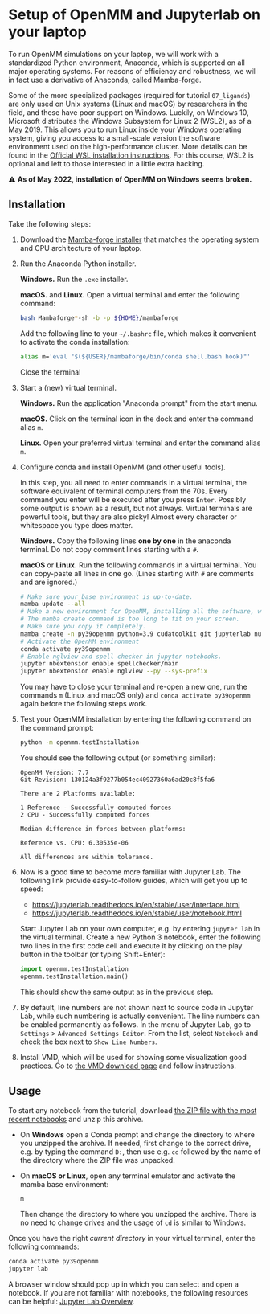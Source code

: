 # Setup of OpenMM and Jupyterlab on your laptop

To run OpenMM simulations on your laptop, we will work with a standardized Python environment, Anaconda, which is supported on all major operating systems.
For reasons of efficiency and robustness, we will in fact use a derivative of Anaconda, called Mamba-forge.

Some of the more specialized packages (required for tutorial `07_ligands`) are only used on Unix systems (Linux and macOS) by researchers in the field, and these have poor support on Windows.
Luckily, on Windows 10, Microsoft distributes the Windows Subsystem for Linux 2 (WSL2), as of a May 2019.
This allows you to run Linux inside your Windows operating system, giving you access to a small-scale version the software environment used on the high-performance cluster.
More details can be found in the [Official WSL installation instructions](https://docs.microsoft.com/en-us/windows/wsl/install-win10).
For this course, WSL2 is optional and left to those interested in a little extra hacking.

:warning: **As of May 2022, installation of OpenMM on Windows seems broken.**


## Installation

Take the following steps:

1. Download the [Mamba-forge installer](https://github.com/conda-forge/miniforge#mambaforge)
   that matches the operating system and CPU architecture of your laptop.

1. Run the Anaconda Python installer.

   **Windows.**
   Run the `.exe` installer.

   **macOS.** and **Linux.**
   Open a virtual terminal and enter the following command:
   ```bash
   bash Mambaforge*-sh -b -p ${HOME}/mambaforge
   ```
   Add the following line to your `~/.bashrc` file, which makes it convenient to activate the conda installation:
   ```bash
   alias m='eval "$(${USER}/mambaforge/bin/conda shell.bash hook)"'
   ```
   Close the terminal

1. Start a (new) virtual terminal.

   **Windows.**
   Run the application "Anaconda prompt" from the start menu.

   **macOS.**
   Click on the terminal icon in the dock and enter the command alias `m`.

   **Linux.**
   Open your preferred virtual terminal and enter the command alias `m`.

1. Configure conda and install OpenMM (and other useful tools).

   In this step, you all need to enter commands in a virtual terminal, the software equivalent of terminal computers from the 70s.
   Every command you enter will be executed after you press `Enter`.
   Possibly some output is shown as a result, but not always.
   Virtual terminals are powerful tools, but they are also picky!
   Almost every character or whitespace you type does matter.

   **Windows.**
   Copy the following lines **one by one** in the anaconda terminal.
   Do not copy comment lines starting with a `#`.

   **macOS** or **Linux.**
   Run the following commands in a virtual terminal.
   You can copy-paste all lines in one go.
   (Lines starting with `#` are comments and are ignored.)

   ```bash
   # Make sure your base environment is up-to-date.
   mamba update --all
   # Make a new environment for OpenMM, installing all the software, which takes some minutes.
   # The mamba create command is too long to fit on your screen.
   # Make sure you copy it completely.
   mamba create -n py39openmm python=3.9 cudatoolkit git jupyterlab numpy pandas scipy matplotlib ipympl rdkit openbabel openmm mdtraj nglview pymbar pdbfixer parmed jupyter_contrib_nbextensions
   # Activate the OpenMM environment
   conda activate py39openmm
   # Enable nglview and spell checker in jupyter notebooks.
   jupyter nbextension enable spellchecker/main
   jupyter nbextension enable nglview --py --sys-prefix
   ```

   You may have to close your terminal and re-open a new one,
   run the commands `m` (Linux and macOS only) and `conda activate py39openmm` again before the following steps work.

1. Test your OpenMM installation by entering the following command on the command prompt:

   ```bash
   python -m openmm.testInstallation
   ```

   You should see the following output (or something similar):

   ```
   OpenMM Version: 7.7
   Git Revision: 130124a3f9277b054ec40927360a6ad20c8f5fa6

   There are 2 Platforms available:

   1 Reference - Successfully computed forces
   2 CPU - Successfully computed forces

   Median difference in forces between platforms:

   Reference vs. CPU: 6.30535e-06

   All differences are within tolerance.
   ```

1. Now is a good time to become more familiar with Jupyter Lab. The following link provide easy-to-follow guides, which will get you up to speed:

   - https://jupyterlab.readthedocs.io/en/stable/user/interface.html
   - https://jupyterlab.readthedocs.io/en/stable/user/notebook.html

   Start Jupyter Lab on your own computer, e.g. by entering `jupyter lab` in the virtual terminal.
   Create a new Python 3 notebook, enter the following two lines in the first code cell and execute it by clicking on the play button in the toolbar (or typing Shift+Enter):

   ```python
   import openmm.testInstallation
   openmm.testInstallation.main()
    ```

   This should show the same output as in the previous step.

1. By default, line numbers are not shown next to source code in Jupyter Lab, while such numbering is actually convenient.
   The line numbers can be enabled permanently as follows.
   In the menu of Jupyter Lab, go to `Settings` > `Advanced Settings Editor`.
   From the list, select `Notebook` and check the box next to `Show Line Numbers`.

1. Install VMD, which will be used for showing some visualization good practices.
   Go to [the VMD download page](https://www.ks.uiuc.edu/Development/Download/download.cgi?PackageName=VMD) and follow instructions.


## Usage

To start any notebook from the tutorial, download [the ZIP file with the most recent notebooks](https://github.com/molmod/openmm-tutorial-msbs/archive/master.zip) and unzip this archive.

- On **Windows** open a Conda prompt and change the directory to where you unzipped the archive.
  If needed, first change to the correct drive, e.g. by typing the command `D:`, then use e.g. `cd` followed by the name of the directory where the ZIP file was unpacked.

- On **macOS or Linux**, open any terminal emulator and activate the mamba base environment:
  ```bash
  m
  ```
  Then change the directory to where you unzipped the archive.
  There is no need to change drives and the usage of `cd` is similar to Windows.

Once you have the right *current directory* in your virtual terminal, enter the following commands:

```bash
conda activate py39openmm
jupyter lab
```

A browser window should pop up in which you can select and open a notebook. If
you are not familiar with notebooks, the following resources can be helpful:
[Jupyter Lab Overview](https://jupyterlab.readthedocs.io/en/stable/getting_started/overview.html).
